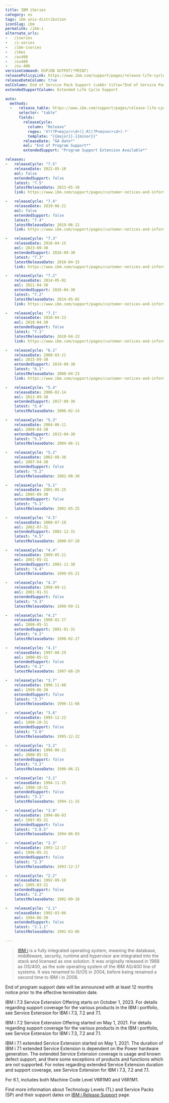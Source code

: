 ```yaml
---
title: IBM iSeries
category: os
tags: ibm unix-distribution
iconSlug: ibm
permalink: /ibm-i
alternate_urls:
-   /iseries
-   /i-series
-   /ibm-iseries
-   /ibmi
-   /as400
-   /os400
-   /os-400
versionCommand: DSPJOB OUTPUT(*PRINT)
releasePolicyLink: https://www.ibm.com/support/pages/release-life-cycle # https://www.ibm.com/support/pages/ibm-i-release-support
releaseDateColumn: true
eolColumn: End of Service Pack Support (<abbr title="End of Service Pack Support">EoSPS</abbr>)
extendedSupportColumn: Extended Life Cycle Support

auto:
  methods:
  -   release_table: https://www.ibm.com/support/pages/release-life-cycle
      selector: "table"
      fields:
        releaseCycle:
          column: "Release"
          regex: 'V?(?P<major>\d+)[.R](?P<minor>\d+).*'
          template: "{{major}}.{{minor}}"
        releaseDate: "GA date*"
        eol: "End of Program Support*"
        extendedSupport: "Program Support Extension Available*"

releases:
-   releaseCycle: "7.5"
    releaseDate: 2022-05-10
    eol: false
    extendedSupport: false
    latest: "7.5"
    latestReleaseDate: 2022-05-10
    link: https://www.ibm.com/support/pages/customer-notices-and-information-ibm-i-75

-   releaseCycle: "7.4"
    releaseDate: 2019-06-21
    eol: false
    extendedSupport: false
    latest: "7.4"
    latestReleaseDate: 2019-06-21
    link: https://www.ibm.com/support/pages/customer-notices-and-information-ibm-i-74

-   releaseCycle: "7.3"
    releaseDate: 2016-04-15
    eol: 2023-09-30
    extendedSupport: 2026-09-30
    latest: "7.3"
    latestReleaseDate: 2016-04-15
    link: https://www.ibm.com/support/pages/customer-notices-and-information-ibm-i-73

-   releaseCycle: "7.2"
    releaseDate: 2014-05-02
    eol: 2021-04-30
    extendedSupport: 2026-04-30
    latest: "7.2"
    latestReleaseDate: 2014-05-02
    link: https://www.ibm.com/support/pages/customer-notices-and-information-ibm-i-72

-   releaseCycle: "7.1"
    releaseDate: 2010-04-23
    eol: 2018-04-30
    extendedSupport: false
    latest: "7.1"
    latestReleaseDate: 2010-04-23
    link: https://www.ibm.com/support/pages/customer-notices-and-information-ibm-i-71

-   releaseCycle: "6.1"
    releaseDate: 2008-03-21
    eol: 2015-09-30
    extendedSupport: 2019-09-30
    latest: "6.1"
    latestReleaseDate: 2008-04-23
    link: https://www.ibm.com/support/pages/customer-notices-and-information-ibm-i-61

-   releaseCycle: "5.4"
    releaseDate: 2006-02-14
    eol: 2013-09-30
    extendedSupport: 2017-09-30
    latest: "5.4"
    latestReleaseDate: 2006-02-14

-   releaseCycle: "5.3"
    releaseDate: 2004-06-11
    eol: 2009-04-30
    extendedSupport: 2013-04-30
    latest: "5.3"
    latestReleaseDate: 2004-06-11

-   releaseCycle: "5.2"
    releaseDate: 2002-08-30
    eol: 2007-04-30
    extendedSupport: false
    latest: "5.2"
    latestReleaseDate: 2002-08-30

-   releaseCycle: "5.1"
    releaseDate: 2001-05-25
    eol: 2005-09-30
    extendedSupport: false
    latest: "5.1"
    latestReleaseDate: 2001-05-25

-   releaseCycle: "4.5"
    releaseDate: 2000-07-28
    eol: 2002-07-31
    extendedSupport: 2002-12-31
    latest: "4.5"
    latestReleaseDate: 2000-07-28

-   releaseCycle: "4.4"
    releaseDate: 1999-05-21
    eol: 2001-05-31
    extendedSupport: 2001-11-30
    latest: "4.4"
    latestReleaseDate: 1999-05-21

-   releaseCycle: "4.3"
    releaseDate: 1998-09-11
    eol: 2001-01-31
    extendedSupport: false
    latest: "4.3"
    latestReleaseDate: 1998-09-11

-   releaseCycle: "4.2"
    releaseDate: 1998-02-27
    eol: 2000-05-31
    extendedSupport: 2001-01-31
    latest: "4.2"
    latestReleaseDate: 1998-02-27

-   releaseCycle: "4.1"
    releaseDate: 1997-08-29
    eol: 2000-05-31
    extendedSupport: false
    latest: "4.1"
    latestReleaseDate: 1997-08-29

-   releaseCycle: "3.7"
    releaseDate: 1996-11-08
    eol: 1999-06-30
    extendedSupport: false
    latest: "3.7"
    latestReleaseDate: 1996-11-08

-   releaseCycle: "3.6"
    releaseDate: 1995-12-22
    eol: 1998-10-31
    extendedSupport: false
    latest: "3.6"
    latestReleaseDate: 1995-12-22

-   releaseCycle: "3.2"
    releaseDate: 1996-06-21
    eol: 2000-05-31
    extendedSupport: false
    latest: "3.2"
    latestReleaseDate: 1996-06-21

-   releaseCycle: "3.1"
    releaseDate: 1994-11-25
    eol: 1998-10-31
    extendedSupport: false
    latest: "3.1"
    latestReleaseDate: 1994-11-25

-   releaseCycle: "3.0"
    releaseDate: 1994-06-03
    eol: 1997-05-31
    extendedSupport: false
    latest: "3.0.5"
    latestReleaseDate: 1994-06-03

-   releaseCycle: "2.3"
    releaseDate: 1993-12-17
    eol: 1996-05-31
    extendedSupport: false
    latest: "2.3"
    latestReleaseDate: 1993-12-17

-   releaseCycle: "2.2"
    releaseDate: 1992-09-18
    eol: 1995-03-31
    extendedSupport: false
    latest: "2.2"
    latestReleaseDate: 1992-09-18

-   releaseCycle: "2.1"
    releaseDate: 1992-03-06
    eol: 1994-06-30
    extendedSupport: false
    latest: "2.1.1"
    latestReleaseDate: 1992-03-06

---
```


> [IBM i](https://www.ibm.com/products/ibm-i) is a fully integrated operating system, meaning the
> database, middleware, security, runtime and hypervisor are integrated into the stack and licensed
> as one solution. It was originally released in 1988 as OS/400, as the sole operating system of
> the IBM AS/400 line of systems. It was renamed to i5/OS in 2004, before being renamed a second
> time to IBM i in 2008.

End of program support date will be announced with at least 12 months notice prior to the effective
termination date.

IBM i 7.3 Service Extension Offering starts on October 1, 2023. For details regarding support coverage
for the various products in the IBM i portfolio, see Service Extension for IBM i 7.3, 7.2 and 7.1.

IBM i 7.2 Service Extension Offering started on May 1, 2021. For details regarding support coverage
for the various products in the IBM i portfolio, see Service Extension for IBM i 7.3, 7.2 and 7.1.

IBM i 7.1 extended Service Extension started on May 1, 2021. The duration of IBM i 7.1 extended
Service Extension is dependent on the Power hardware generation. The extended Service Extension
coverage is usage and known defect support, and there some exceptions of products and functions
which are not supported. For notes regarding extended Service Extension duration and support
coverage, see Service Extension for IBM i 7.3, 7.2 and 7.1.

For 6.1, includes both Machine Code Level V6R1M0 and V6R1M1.

Find more information about Technology Levels (TL) and Service Packs (SP) and their support dates
on [IBM i Release Support](https://www.ibm.com/support/pages/ibm-i-release-support) page.
